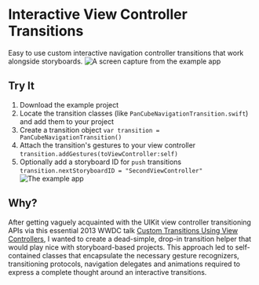 # Interactive View Controller Transitions
Easy to use custom interactive navigation controller transitions that work alongside storyboards.
![A screen capture from the example app](https://img.jmrhoades.com/ivct_capture_01c.gif)

## Try It
1. Download the example project
2. Locate the transition classes (like `PanCubeNavigationTransition.swift`) and add them to your project
3. Create a transition object `var transition = PanCubeNavigationTransition()`
4. Attach the transition's gestures to your view controller `transition.addGestures(toViewController:self)`
5. Optionally add a storyboard ID for `push` transitions `transition.nextStoryboardID = "SecondViewController"`
![The example app](https://img.jmrhoades.com/ivct_xcode_01.jpg)

## Why?
After getting vaguely acquainted with the UIKit view controller transitioning APIs via this essential 2013 WWDC talk [Custom Transitions Using View Controllers](https://developer.apple.com/videos/play/wwdc2013/218/), I wanted to create a dead-simple, drop-in transition helper that would play nice with storyboard-based projects. This approach led to self-contained classes that encapsulate the necessary gesture recognizers, transitioning protocols, navigation delegates and animations required to express a complete thought around an interactive transitions.
